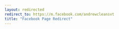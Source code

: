 ```yaml
---
layout: redirected
redirect_to: https://m.facebook.com/andrewcleansvt
title: "Facebook Page Redirect"
---
```

